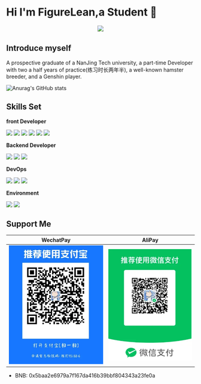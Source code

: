 # Hi I'm FigureLean,a Student  👋

<p align="center">
<img src="https://capsule-render.vercel.app/api?type=waving&color=timeGradient&height=300&&section=header&text=WELCOME&fontSize=90&fontAlign=50&fontAlignY=30&desc=I AM FIGURE&descAlign=50&descSize=30&descAlignY=60&animation=twinkling" />
</p>

## Introduce myself

A prospective graduate of a NanJing Tech university, a part-time Developer with two a half years of practice(练习时长两年半),
a well-known hamster breeder, and a Genshin player.


![Anurag's GitHub stats](https://github-readme-stats.vercel.app/api?username=FigureLean)

## Skills Set
**front Developer**
<div>
<img src="https://img.shields.io/badge/-HTML5-E34F26?style=flat-square&logo=html5&logoColor=white" /> 
<img src="https://img.shields.io/badge/-CSS3-1572B6?style=flat-square&logo=css3" /> 
<img src="https://img.shields.io/badge/-JavaScript-oringe?style=flat-square&logo=javascript" />
<img src="https://img.shields.io/badge/-Vue-green?style=flat-square&logo=Vue.js" />
<img src="https://img.shields.io/badge/-Dart-blue?style=flat-square&logo=Dart"/>
<img src="https://img.shields.io/badge/-Flutter-blue?style=flat-square&logo=Flutter" />
</div>


**Backend Developer**

<div>
<img src="https://img.shields.io/badge/-SpringBoot-darkgreen?style=flat-square&logo=SpringBoot"/>
<img src="https://img.shields.io/badge/-Redis-red?style=flat-square&logo=Redis"/>
<img src="https://img.shields.io/badge/-MySQL-yellow?style=flat-square&logo=MySQL"/>
</div>

**DevOps**

<div>
<img src="https://img.shields.io/badge/-Git-orange?style=flat-square&logo=Git"/>
<img src="https://img.shields.io/badge/-Docker-lightblue?style=flat-square&logo=Docker"/>
<img src="https://img.shields.io/badge/-Ubuntu-orange?style=flat-square&logo=Ubuntu"/>
</div>


**Environment**

<div>
<img src="https://img.shields.io/badge/-windows11-blue?style=flat-square&logo=windows11"/>
<img src="https://img.shields.io/badge/-Visual Studio Code-blue?style=flat-square&logo=Visual Studio Code"/>
</div>

## Support Me
 WechatPay    | AliPay
-------- | -----
 ![支付宝支付](image.png) | ![微信支付](image-1.png)
 
- BNB: 0x5baa2e6979a7f167da416b39bbf804343a23fe0a  